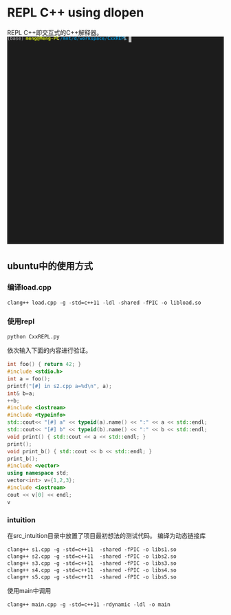 # REPL C++ using dlopen

REPL C++即交互式的C++解释器。
![](./screen.svg)

## ubuntu中的使用方式
### 编译load.cpp
```shell
clang++ load.cpp -g -std=c++11 -ldl -shared -fPIC -o libload.so
```

### 使用repl
```
python CxxREPL.py
```
依次输入下面的内容进行验证。
```C++
int foo() { return 42; }
#include <stdio.h>
int a = foo();
printf("[#] in s2.cpp a=%d\n", a);
int& b=a;
++b;
#include <iostream>
#include <typeinfo>
std::cout<< "[#] a" << typeid(a).name() << ":" << a << std::endl;
std::cout<< "[#] b" << typeid(b).name() << ":" << b << std::endl;
void print() { std::cout << a << std::endl; }
print();
void print_b() { std::cout << b << std::endl; }
print_b();
#include <vector>
using namespace std;
vector<int> v={1,2,3};
#include <iostream>
cout << v[0] << endl;
v
```



### intuition
在src_intuition目录中放置了项目最初想法的测试代码。
编译为动态链接库
```shell
clang++ s1.cpp -g -std=c++11  -shared -fPIC -o libs1.so
clang++ s2.cpp -g -std=c++11  -shared -fPIC -o libs2.so
clang++ s3.cpp -g -std=c++11  -shared -fPIC -o libs3.so
clang++ s4.cpp -g -std=c++11  -shared -fPIC -o libs4.so
clang++ s5.cpp -g -std=c++11  -shared -fPIC -o libs5.so
```
使用main中调用
```shell
clang++ main.cpp -g -std=c++11 -rdynamic -ldl -o main
```